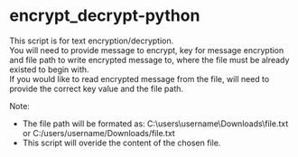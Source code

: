 # encrypt_decrypt-python
This script is for text encryption/decryption.</br>
You will need to provide message to encrypt, key for message encryption and file path to write encrypted message to, where the file must be already existed to begin with. </br>
If you would like to read encrypted message from the file, will need to provide the correct key value and the file path.

Note: 
  - The file path will be formated as: C:\\users\\username\\Downloads\\file.txt or C:/users/username/Downloads/file.txt
  - This script will overide the content of the chosen file.
